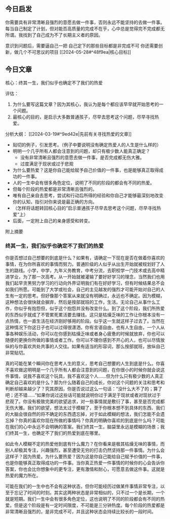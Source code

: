 ## 今日启发

你需要具有非常清晰且强烈的意愿去做一件事，否则永远不能坚持的去做一件事。
每当自己制定了计划，但对能否高质量的完成不在乎，心中总是觉得完不完成都无所谓。我找到了自己成为不了长期主义者的原因。

意识到问题后，需要逼自己一把
自己定下的那些目标都是非完成不可
	你还需要创新，做几个不可思议的项目         [[2024-05-28#^48f9ea|核心目标]]   

## 今日文章

核心：终其一生，我们似乎也确定不了我们的热爱

评估：

1. 为什么要写这篇文章？因为其核心，我认为是每个都应该早早就开始思考的一个问题。
2. 最核心的目的，是启示大多数普通孩子，尽早去思考这个问题，尽早寻找热爱。

分析大纲： [[2024-03-19#^9ed42e|先前有关寻找热爱的文章]] 

- 贴切的例子，引发思考。（例子中要说明没有确定热爱人的人生是什么样的）
- 明明一个几乎所有人都会注意到的问题，却只有极少数人能真正确定？
	- 没有非常清晰且强烈的意愿去做一件事，是否完成都无伤大雅。
	- 过度满足于现状或过于悲观
- 为什么要热爱？这是你自己能给赋予自己价值的一件事，也是能够真正取得成功的一件事。
- 人的一生中会有很多角色定位，说明了不同的阶段的都会有不同的热爱。
- 但每个阶段的热爱都是非常清晰且强烈的。
- 唯有自己亲自去思考，尝试和行动后所得的经验和你自己才能够最深刻地改变你的认知，指引对你来说是最正确的方向。
- （怎样将话题转回核心目的”启示普通孩子尽早去思考这个问题，尽早寻找热爱“上）
- 后面，一定附上自己的亲身感受和转变。

附上摘要


### 终其一生，我们似乎也确定不了我们的热爱

你是否想过自己想要的到底是什么？如果有，请确定一下现在是否在做着你喜欢的事情，在为你所喜欢的事情而努力。普通阶级的人似乎从出生开始就被规划好了人生的路线。小学，中学，九年义务教育，中考分流，去职校学一门技术或去高中精进学业，为了那一次高考。从一开始就被灌输了要好好学习的理念，当然我们也用我们起早贪黑努力学习的行动向外界证明我们有在好好学习，但有时候结果总不会如我们所愿。可能到了大学或社会，自己的主见越发的强烈才可能开始对自己的人生有一定的思考。但好像那个答案从来就没有明确过，永远也不确定。因为模糊，这种想法会很快就会摒弃，然后是按部就班的工作，生活。无论自己从事什么工作，你似乎有抱怨但，似乎这个抱怨并没有改变什么。到了这个阶段，我们所热爱的东西似乎就成了不管累死累活要去赚钱。这只是枯燥乏味的工作让你根本没有一点热情，也一直生活在经济刚好够用的阶段。似乎这一生就这样子过去了。当然在这种情况下你这日子也可以过得很潇洒，你有言语自由，也有人生自由，一个人从事各种娱乐活动，你可以在你感到枯燥乏味或者身心疲惫的时候就放弃，你也可以随便的更换你所做的事情或者工作。你可以不理你感到不开心的人，也可以尽情放纵的与你喜欢共处共事的人交往。如果有适当的形容词，那么按部就班，放纵自己非常贴切。

真的可能在某个瞬间你在思考人生的意义，思考自己想要的人生到底是什么。你喜不喜欢做这明明是一个几乎所有人都会注意到的问题，在你很小的时候你就会说这件事情，说我不喜欢这个玩具，我不喜欢这个人……但为什么只有极少数的人真正确定自己喜欢的是什么？那为什么随着自己的成长，你对这个问题的关注和思考和判断却越来越少了？究其原因，你是否说过这么一句话：“没什么大不了的；算了吧；还不错……”如果你说过这些话可能就说明你过于满足于现状或者对现状过于悲观了。你没有极致完美的欲望追求，对一些事情就是敷衍了事，甚至是否完成都无伤大雅。我们的欲望，想法太过于模糊了，至于你根本想不到具体的东西、我们的大脑会很自然的将不确定的东西遗忘掉，对于如此模糊的想法，我们怎能不会遗忘掉？你真的喜欢你现在所做的事情吗？你真的明确你喜欢的到底是什么吗？可能在我们的心中永远不会明确的答案。我们终其一生，脑袋里永远是模糊的场景；我们终其一生，也确定不了我们的热爱到底在哪里。

如此令人模糊不定的热爱他到底有什么魔力？在你看来是极其枯燥无味的事情，而别人却极其专注，兴趣强烈，甚至遭受无穷的打击仍然坚持那一件事情。为什么会这样子？因为热爱。为什么要热爱？因为这是你自己能给自己赋予价值的一件事，也是你能够真正取得成功的一件事。当你真正热爱一件事情的时候你的心会告诉你答案，你也会比你想象中的更专注，更有激情和耐心，可愿意去做这件事。这就是热爱的魔力所在。

可能在我们的一生中也不会有这种状态，但你可能经历过做某件事情非常专注，以至于忘记了时间的时刻。其实这两种状态是非常相似的，只不过一个是长期，一个就是短期。我们一生中会有很多角色定位，这也说明了不同的阶段都会有不同的热爱。但是这个阶段是有一定时间限度，不可能是三分钟热度。每个阶段的热爱都是非常清晰且强烈的，是非完成不可，并且这种状态会持续比较长的一段时间。



